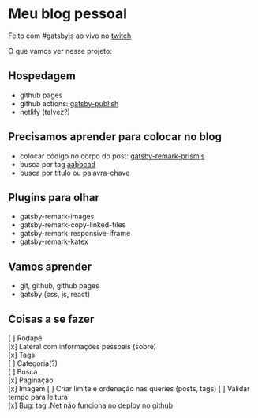 # Meu blog pessoal

Feito com #gatsbyjs ao vivo no [twitch](twitch.tv/afucher)

O que vamos ver nesse projeto:

## Hospedagem
 - github pages
 - github actions: [gatsby-publish](https://github.com/marketplace/actions/gatsby-publish)
 - netlify (talvez?)

## Precisamos aprender para colocar no blog
 - colocar código no corpo do post: [gatsby-remark-prismjs](https://www.gatsbyjs.org/packages/gatsby-remark-prismjs/)
 - busca por tag [aabbcad](https://github.com/afucher/afucher.github.io/commit/aabbcad1310cf6dc3c0cfcf1e0a479670d825075)
 - busca por título ou palavra-chave

## Plugins para olhar
 - gatsby-remark-images
 - gatsby-remark-copy-linked-files
 - gatsby-remark-responsive-iframe
 - gatsby-remark-katex

## Vamos aprender
 - git, github, github pages
 - gatsby (css, js, react)

## Coisas a se fazer
 [ ] Rodapé  
 [x] Lateral com informações pessoais (sobre)  
 [x] Tags  
 [ ] Categoria(?)  
 [ ] Busca  
 [x] Paginação  
 [x] Imagem
 [ ] Criar limite e ordenação nas queries (posts, tags)
 [ ] Validar tempo para leitura  
 [x] Bug: tag .Net não funciona no deploy no github